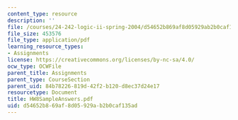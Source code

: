 ```yaml
---
content_type: resource
description: ''
file: /courses/24-242-logic-ii-spring-2004/d54652b869af8d05929ab2b0caf135ad_HW8SampleAnswers.pdf
file_size: 453576
file_type: application/pdf
learning_resource_types:
- Assignments
license: https://creativecommons.org/licenses/by-nc-sa/4.0/
ocw_type: OCWFile
parent_title: Assignments
parent_type: CourseSection
parent_uid: 84b78226-819d-42f2-b120-d8ec37d24e17
resourcetype: Document
title: HW8SampleAnswers.pdf
uid: d54652b8-69af-8d05-929a-b2b0caf135ad
---
```

